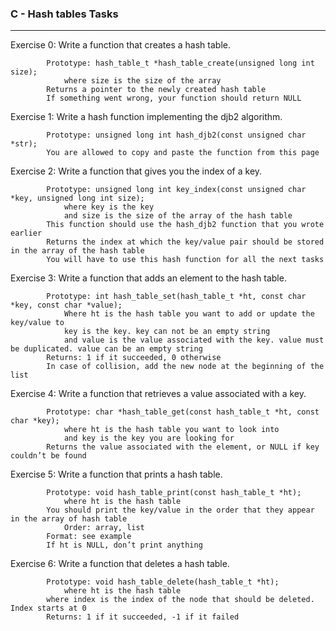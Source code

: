 ### C - Hash tables Tasks
---
Exercise 0: Write a function that creates a hash table.
        
            Prototype: hash_table_t *hash_table_create(unsigned long int size);
                where size is the size of the array
            Returns a pointer to the newly created hash table
            If something went wrong, your function should return NULL

Exercise 1: Write a hash function implementing the djb2 algorithm.

            Prototype: unsigned long int hash_djb2(const unsigned char *str);
            You are allowed to copy and paste the function from this page

Exercise 2: Write a function that gives you the index of a key.

            Prototype: unsigned long int key_index(const unsigned char *key, unsigned long int size);
                where key is the key
                and size is the size of the array of the hash table
            This function should use the hash_djb2 function that you wrote earlier
            Returns the index at which the key/value pair should be stored in the array of the hash table
            You will have to use this hash function for all the next tasks

Exercise 3: Write a function that adds an element to the hash table.

            Prototype: int hash_table_set(hash_table_t *ht, const char *key, const char *value);
                Where ht is the hash table you want to add or update the key/value to
                key is the key. key can not be an empty string
                and value is the value associated with the key. value must be duplicated. value can be an empty string
            Returns: 1 if it succeeded, 0 otherwise
            In case of collision, add the new node at the beginning of the list

Exercise 4: Write a function that retrieves a value associated with a key.

            Prototype: char *hash_table_get(const hash_table_t *ht, const char *key);
                where ht is the hash table you want to look into
                and key is the key you are looking for
            Returns the value associated with the element, or NULL if key couldn’t be found

Exercise 5: Write a function that prints a hash table.

            Prototype: void hash_table_print(const hash_table_t *ht);
                where ht is the hash table
            You should print the key/value in the order that they appear in the array of hash table
                Order: array, list
            Format: see example
            If ht is NULL, don’t print anything

Exercise 6: Write a function that deletes a hash table.

            Prototype: void hash_table_delete(hash_table_t *ht);
                where ht is the hash table
            where index is the index of the node that should be deleted. Index starts at 0
            Returns: 1 if it succeeded, -1 if it failed
